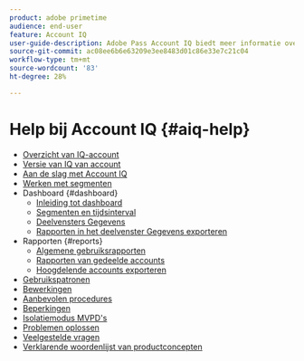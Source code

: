 ```yaml
---
product: adobe primetime
audience: end-user
feature: Account IQ
user-guide-description: Adobe Pass Account IQ biedt meer informatie over de Account IQ-onderdelen en leidt u door gebruikerstrajecten om de verschillende onderdelen te gebruiken.
source-git-commit: ac08ee6b6e63209e3ee8483d01c86e33e7c21c04
workflow-type: tm+mt
source-wordcount: '83'
ht-degree: 28%

---
```


# Help bij Account IQ {#aiq-help}

+ [Overzicht van IQ-account](/help/accountiq/home.md)
+ [Versie van IQ van account](/help/accountiq/versions-aiq.md)
+ [Aan de slag met Account IQ](/help/accountiq/get-started.md)
+ [Werken met segmenten](/help/accountiq/work-with-segments.md)
+ Dashboard {#dashboard}
   + [Inleiding tot dashboard](/help/accountiq/introduction-dashboard.md)
   + [Segmenten en tijdsinterval](/help/accountiq/segments-timeinterval.md)
   + [Deelvensters Gegevens](/help/accountiq/data-panels.md)
   + [Rapporten in het deelvenster Gegevens exporteren](/help/accountiq/export-reports.md)
+ Rapporten {#reports}
   + [Algemene gebruiksrapporten](/help/accountiq/general-usage-reports.md)
   + [Rapporten van gedeelde accounts](/help/accountiq/shared-acc-reports.md)
   + [Hoogdelende accounts exporteren](/help/accountiq/export-acc-information.md)
+ [Gebruikspatronen](/help/accountiq/usage-patterns.md)
+ [Bewerkingen](/help/accountiq/operations.md)
+ [Aanbevolen procedures](/help/accountiq/best-practices.md)
+ [Beperkingen](/help/accountiq/limitations.md)
+ [Isolatiemodus MVPD&#39;s](/help/accountiq/isolation-mode.md)
+ [Problemen oplossen](/help/accountiq/troubleshoot.md)
+ [Veelgestelde vragen](/help/accountiq/faq.md)
+ [Verklarende woordenlijst van productconcepten](/help/accountiq/product-concepts.md)
